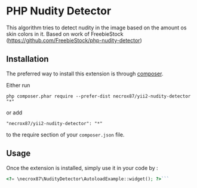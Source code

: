 PHP Nudity Detector
===================
This algorithm tries to detect nudity in the image based on the amount os skin colors in it. Based on work of FreebieStock (https://github.com/FreebieStock/php-nudity-detector)

Installation
------------

The preferred way to install this extension is through [composer](http://getcomposer.org/download/).

Either run

```
php composer.phar require --prefer-dist necrox87/yii2-nudity-detector "*"
```

or add

```
"necrox87/yii2-nudity-detector": "*"
```

to the require section of your `composer.json` file.


Usage
-----

Once the extension is installed, simply use it in your code by  :

```php
<?= \necrox87\NudityDetector\AutoloadExample::widget(); ?>```